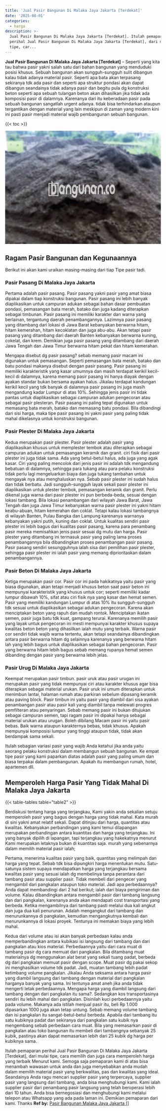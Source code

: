 ```yaml
---
title: 'Jual Pasir Bangunan Di Malaka Jaya Jakarta [Terdekat]'
date: '2025-08-01'
categories:
  - harga
description: >-
  Jual Pasir Bangunan Di Malaka Jaya Jakarta [Terdekat]. Itulah pemaparan
  perihal Jual Pasir Bangunan Di Malaka Jaya Jakarta [Terdekat], dari mulai
  tipe, car...
---
```


**Jual Pasir Bangunan Di Malaka Jaya Jakarta \[Terdekat\]** – Seperti yang kita tau bahwa pasir yakni salah satu dari bahan bangunan yang menduduki posisi khusus. Sebuah bangunan akan sungguh-sungguh sulit dibangun kalau tidak adanya material pasir. Seperti apa bata akan terpasang sekiranya tdk ada pasir dan seperti apa struktur pondasi akan dapat dibangun seandainya tidak adanya pasir dan begitu pula dg konstruksi beton seperti apa sebuah tulangan beton akan dihasilkan jika tidak ada komposisi pasir di dalamnya. Karenanya dari itu keberadaan pasir pada sebuah bangunan sangatlah urgent adanya. tidak bisa terhindarkan ataupun tergantikan dengan material yang lain meskipun di zaman yang modern kini ini pasti pasir menjadi material wajib pembangunan sebuah bangunan.

{{< toc >}}

![Jual Pasir Bangunan Di Malaka Jaya Jakarta [Terdekat]](/images/jual-pasir-bangunan-38.png)

## Ragam Pasir Bangunan dan Kegunaannya

Berikut ini akan kami uraikan masing-masing dari tiap Tipe pasir tadi.

### Pasir Pasang Di Malaka Jaya Jakarta

Pertama adalah pasir pasang. Pasir pasang yakni pasir yang amat biasa dipakai dalam tiap konstruksi bangunan. Pasir pasang ini lebih banyak diaplikasikan untuk campuran adukan sebagai bahan dasar pembuatan pondasi, pemasangan bata merah, batako dan juga kadang diterapkan sebagai timbunan. Pasir pasang ini memiliki karakter dan warna yang berlainan, tergantung daerah penambangannya. Lazimnya pasir pasang yang ditambang dari lokasi di Jawa Barat kebanyakan berwarna hitam, hitam kemerahan, hitam kecoklatan dan juga abu-abu. Akan tetapi pasir pasang yang ditambang dari daerah Banten kebanyakan berwarna kuning, cokelat, dan krem. Demikian juga pasir pasang yang ditambang dari daerah Jawa Tengah dan Jawa Timur berwarna hitam pekat dan hitam kemerahan.

Mengapa disebut dg pasir pasang? sebab memang pasir macam ini digunakan untuk pemasangan. Seperti pemasangan bata merah, batako dan batu pondasi makanya disebut dengan pasir pasang. Pasir pasang ini memiliki karakteristik yang kasar umumnya dan masih terdapat kerikil kecil-kecil di dalamnya, karena memang pasir pasang ini hanya diayak dengan ayakan standar bukan bersama ayakan halus. Jikalau terdapat kandungan kerikil kecil yang tdk banyak di dalamnya pasir pasang ini juga masih mengandung kadar Lumpur di atas 10%. Sehingga jenis pasir ini tidak pantas untuk diaplikasikan sebagai campuran adukan pengecoran atau sebagai pasir plesteran. Pasir pasang ini paling tepat digunakan untuk memasang bata merah, batako dan memasang batu pondasi. Bila dibandingi dari sisi harga, maka tipe pasir pasang ini yakni pasir yang paling tidak mahal dikelasnya untuk konstruksi bangunan.

### Pasir Plester Di Malaka Jaya Jakarta

Kedua merupakan pasir plester. Pasir plester adalah pasir yang diaplikasikan khusus untuk memplester tembok atau diterapkan sebagai campuran adukan untuk pemasangan keramik dan granit. ciri fisik dari pasir plester ini juga tidak sama. Ada yang betul-betul halus, ada juga yang agak kasar. Ciri yang paling mencolok dari jenis pasir ini adalah tdk mengandung bebatuan di dalamnya, sehingga para tukang atau para pelaku konstruksi tidak perlu lagi mengeluarkan biaya dan juga tukang tambahan untuk mengayak nya atau menghaluskan nya. Sebab pasir plester ini sudah halus dan tidak berbatu. Jadi sungguh-sungguh layak sekali pasir plester ini diaplikasikan untuk plester tembok, pemasangan keramik dan granit. Perlu dikenal juga warna dari pasir plester ini pun berbeda-beda, sesuai dengan lokasi tambang. Bila lokasi penambangan dari wilayah Jawa Barat, Jawa Tengah dan juga Jawa Timur kebanyakan warna pasir plester ini yakni hitam keabu-abuan, hitam kemerahan dan coklat. Tetapi kalau lokasi tambangnya di wilayah Banten, Pulau Bangka dan Lampung karenanya warnanya kebanyakan yakni putih, kuning dan coklat. Untuk kualitas sendiri pasir plester ini lebih bagus dari kualitas pasir pasang, karena para penambang pasir mereka memisahkan jenis pasir sesuai dg mutu dan harga. Pasir plester yang ditambang ini termasuk pasir yang paling lama proses penambangannya bila dibandingkan proses penambangan pasir pasang. Pasir pasang sendiri sesungguhnya ialah sisa dari pemilihan pasir plester, sehingga pasir plester ini ialah pasir yang memang diprioritaskan dalam penambangannya.

### Pasir Beton Di Malaka Jaya Jakarta

Ketiga merupakan pasir cor. Pasir cor ini pada hakikatnya yaitu pasir yang biasa digunakan, akan tetapi menjadi khusus beton saat pasir beton ini mempunyai karakteristik yang khusus untuk cor; seperti memiliki kadar lumpur dibawah 10%, sifat atau ciri fisik nya yang kasar dan hemat semen. Pasir yang memiliki kandungan Lumpur di atas 10% itu sungguh-sungguh tdk sesuai untuk diaplikasikan sebagai adukan pengecoran. Karena akan menciptakan beton yang rapuh dan mudah rontok. Menciptakan ikatan semen, pasir juga batu tdk kuat, gampang terurai. Karenanya memilih pasir yang layak untuk pengecoran ini mesti mempunyai karakter khusus supaya kwalitas beton beton yang dihasilkan ialah mutu yang terbaik. Warna pasir cor sendiri tidak wajib warna tertentu, akan tetapi seandainya dibandingkan antara pasir berwarna hitam dg selainnya karenanya yang berwarna hitam lah yang lebih bagus untuk diaplikasikan sebagai bahan pengecoran. Pasir yang berwarna hitam lebih bagus sebab memang rupanya hemat semen dibanding dengan pasir yang berwarna lebih jelas.

### Pasir Urug Di Malaka Jaya Jakarta

Keempat merupakan pasir timbun. pasir uruk atau pasir urugan ini merupakan pasir yang tidak mempunyai ciri atau karakter khusus agar bisa diterapkan sebagai material urukan. Pasir uruk ini umum diterapkan untuk menimbun lantai, halaman rumah atau parkiran sebelum dipasang keramik atau paving block. Pasir timbun ini yaitu pasir yang diambil dari sisa ayakan penambangan pasir atau pasir kali yang diambil tanpa melewati progres pemfilteran atau penyaringan. Sebab memang pasir ini bukan ditujukan sebagai campuran semen, tapi ragam pasir ini dipakai hanya sebagai material urukan atau urugan. Boleh dibilang Macam pasir ini yaitu pasir bebas. Baik warna ataupun karakternya bebas, tidak khusus. Apakah mempunyai komposisi lumpur yang tinggi ataupun tidak, tidak akan berdampak sama sekali.

Itulah sebagian variasi pasir yang wajib Anda ketahui jika anda yaitu seorang pelaku konstruksi dalam membangun sebuah bangunan. Ke empat tipe pasir yang kami paparkan diatas adalah pasir yang paling umum dan biasa terpakai dalam pembangunan. Apakah itu membangun rumah, hotel, apartemen dll.

## Memperoleh Harga Pasir Yang Tidak Mahal Di Malaka Jaya Jakarta

{{< table-tables table="table2" >}}

Berdiskusi tentang harga yang terjangkau, Kami yakin anda sekalian setuju memperoleh pasir yang bagus dengan harga yang tidak mahal. Kata murah di sini yakni amat relatif sekali. Dapat ditinjau dari harga, quantitas atau kwalitas. Kebanyakan perbandingan yang kami temui dilapangan merupakan perbandingan antara kuantitas dan harga yang terjangkau. Ini yang banyak dipilih di lapangan, tapi terjangkau yang hakekatnya menurut Kami merupakan letaknya bukan di kuantitas saja. murah yang sebenarnya dalam memilih material pasir ialah;

Pertama, menerima kualitas pasir yang baik, quantitas yang melimpah dan harga yang tepat. Sebab tdk bisa dipungkiri harga menentukan mutu. Satu-satunya sistem supaya mendapatkan harga yang terjangkau bersama kwalitas pasir yang sesuai ialah dg membelinya tanpa perantara dari tambang pasir atau supplier pasir. Tidak membeli dari pengecer yang mengambil dari pangkalan ataupun toko material. Jadi apa perbedaannya? Anda dapat membandingi dari 2 hal berikut; ialah dari biaya pengiriman dan volume. Kalau dibandingkan antara mengambil pasir dari tambang langsung dan dari pangkalan, karenanya anda akan mendapati cost transportasi yang berbeda. Ketika mengambilnya dari tambang pasti melalui dua kali angkut dan juga dua kali penurunan. Adalah mengangkut dari tambang dan menurunkannya di pangkalan, kemudian mengangkutnya kembali dan menurunkannya di lokasi proyek. Tentunya ini memakan biaya yang lebih mahal.

Kedua dari volume atau isi akan banyak perbedaan kalau anda memperbandingkan antara kubikasi isi langsung dari tambang dan dari pangkalan atau kios material. Perbedaannya yaitu dari cara muat di tambang pasir dg cara memuat dari pangkalan. Bila ditambang muat materialnya dg menggunakan alat berat yang sekali tuang padat, berbeda dg dari pangkalan memuat pasir dengan scope. Muat pasir dg pakai sekop ini menghasilkan volume tdk padat. Jadi, muatan tambang lebih padat ketimbang volume pangkalan. Jikalau Anda seksama antara harga pasir yang diambil langsung dari tambang dengan material dari pangkalan harganya banyak yang sama. Ini tentunya amat aneh jika anda tidak mengerti letak perbedaannya. Mengapa harga yang diambil langsung dari tambang dengan dari pangkalan itu sama?. Sedangkan kos transportasinya sendiri itu lebih mahal dari pangkalan. Disinilah kuci perbedaannya yaitu pada volume. Makanya ada istilah menjual pasir itu, beli Rp 1.000 dipasarkan 1000 juga akan tetap untung. Sebab memang volume tambang dan isi pangkalan itu sangat-betul-betul berbeda. Apabila dari tambang itu satu kubiknya padat dan sekiranya dari pangkalan satu kubik nya mengembang sebab perbedaan cara muat. Bila yang memasarkan pasir di pangkalan atau toko bangunan itu membeli dari tambangnya sebanyak 25 kubik, pastinya akan dapat memasarkan lebih dari 25 kubik dg harga per kubiknya sama.

Itulah pemaparan perihal Jual Pasir Bangunan Di Malaka Jaya Jakarta \[Terdekat\], dari mulai tipe, cara memilih dan juga cara memperoleh harga yang terbaik Menurut kami. Semoga saja pemaparan kami di atas bisa menambah wawasan untuk anda dan juga menyebabkan anda mudah dalam memilih material pasir yang berkwalitas, pas dan kwalitas yang ideal. Seandainya Anda ragu mencari supplier pasir yang terpercaya, supplier pasir yang langsung dari tambang, anda bisa menghubungi kami. Kami ialah supplier pasir dari penambang pasir langsung yang telah beroperasi lebih dari 10 tahun. Anda bisa bernegosiasi dan menghubungi kami melalui telepon atau Whatsapp yang ada pada laman ini. Demikian pemaparan dari kami. Thanks
**Ref by:** [Pasir Bangunan Malaka Jaya Jakarta []](https://id.wikipedia.org/wiki/Pasir)
